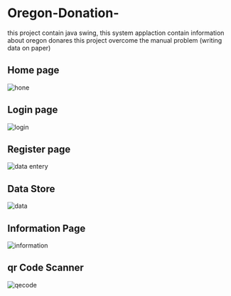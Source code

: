 # Oregon-Donation-
this project contain java swing, this system applaction contain information about oregon donares 
this project overcome the manual problem (writing data on paper)

Home page
----------

![hone](https://user-images.githubusercontent.com/69120089/130318996-dca2986f-37c0-4900-8056-6e1a74153464.png)

Login page
----------

![login](https://user-images.githubusercontent.com/69120089/130319017-d0d4f9b3-86a0-4c3d-adb9-72ca966b0a8b.png)

Register page
--------------
![data entery](https://user-images.githubusercontent.com/69120089/130319029-b0fcb307-2ee6-4897-8fca-00c18d3928d1.png)

Data Store
----------
![data](https://user-images.githubusercontent.com/69120089/130319040-00a02bbc-c165-4165-b84f-6ca6d17bb4f7.png)

Information Page
-----------------

![information](https://user-images.githubusercontent.com/69120089/130319062-eee3bb64-6663-44cd-8cc8-01b651a2ad0a.png)


qr Code Scanner
---------------
![qecode](https://user-images.githubusercontent.com/69120089/130319073-3bed525f-e6a8-424e-b223-9f7bd780e0b0.png)



